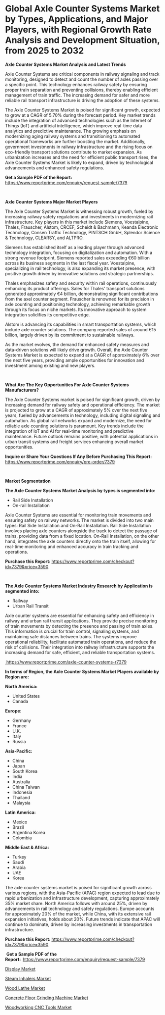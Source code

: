 <p><h1>Global Axle Counter Systems Market by Types, Applications, and Major Players, with Regional Growth Rate Analysis and Development Situation, from 2025 to 2032</h1></p><p><strong>Axle Counter Systems Market Analysis and Latest Trends</strong></p>
<p><p>Axle Counter Systems are critical components in railway signaling and track monitoring, designed to detect and count the number of axles passing over a specific point. This technology enhances railway safety by ensuring proper train separation and preventing collisions, thereby enabling efficient management of train traffic. The increasing demand for safer and more reliable rail transport infrastructure is driving the adoption of these systems.</p><p>The Axle Counter Systems Market is poised for significant growth, expected to grow at a CAGR of 5.70% during the forecast period. Key market trends include the integration of advanced technologies such as the Internet of Things (IoT) and artificial intelligence, which improve real-time data analytics and predictive maintenance. The growing emphasis on modernizing aging railway systems and transitioning to automated operational frameworks are further boosting the market. Additionally, government investments in railway infrastructure and the rising focus on eco-friendly transport solutions contribute to market expansion. As urbanization increases and the need for efficient public transport rises, the Axle Counter Systems Market is likely to expand, driven by technological advancements and enhanced safety regulations.</p></p>
<p><strong>Get a Sample PDF of the Report:&nbsp;</strong> <a href="https://www.reportprime.com/enquiry/request-sample/7379?utm_campaign=1119&utm_medium=2&utm_source=Github&utm_content=ia&utm_term=19032025&utm_id=axle-counter-systems">https://www.reportprime.com/enquiry/request-sample/7379</a></p>
<p>&nbsp;</p>
<p><strong>Axle Counter Systems Major Market Players</strong></p>
<p><p>The Axle Counter Systems Market is witnessing robust growth, fueled by increasing railway safety regulations and investments in modernizing rail infrastructure. Key players in this market include Siemens, Voestalpine, Thales, Frauscher, Alstom, CRCEF, Scheidt & Bachmann, Keanda Electronic Technology, Consen Traffic Technology, PINTSCH GmbH, Splendor Science & Technology, CLEARSY, and ALTPRO.</p><p>Siemens has established itself as a leading player through advanced technology integration, focusing on digitalization and automation. With a strong revenue footprint, Siemens reported sales exceeding €60 billion across its business segments in the last fiscal year. Voestalpine, specializing in rail technology, is also expanding its market presence, with positive growth driven by innovative solutions and strategic partnerships.</p><p>Thales emphasizes safety and security within rail operations, continuously enhancing its product offerings. Sales for Thales' transport solutions generated approximately €4 billion, demonstrating significant contributions from the axel counter segment. Frauscher is renowned for its precision in axle counting and positioning technology, achieving remarkable growth through its focus on niche markets. Its innovative approach to system integration solidifies its competitive edge.</p><p>Alstom is advancing its capabilities in smart transportation systems, which include axle counter solutions. The company reported sales of around €15 billion, largely driven by its commitment to sustainable railways.</p><p>As the market evolves, the demand for enhanced safety measures and data-driven solutions will likely drive growth. Overall, the Axle Counter Systems Market is expected to expand at a CAGR of approximately 6% over the next five years, providing ample opportunities for innovation and investment among existing and new players.</p></p>
<p>&nbsp;</p>
<p><strong>What Are The Key Opportunities For Axle Counter Systems Manufacturers?</strong></p>
<p><p>The Axle Counter Systems market is poised for significant growth, driven by increasing demand for railway safety and operational efficiency. The market is projected to grow at a CAGR of approximately 5% over the next five years, fueled by advancements in technology, including digital signaling and automation. As global rail networks expand and modernize, the need for reliable axle counting solutions is paramount. Key trends include the integration of IoT and AI for real-time monitoring and predictive maintenance. Future outlook remains positive, with potential applications in urban transit systems and freight services enhancing overall market opportunities.</p></p>
<p><strong>Inquire or Share Your Questions If Any Before Purchasing This Report:</strong> <a href="https://www.reportprime.com/enquiry/pre-order/7379?utm_campaign=1119&utm_medium=2&utm_source=Github&utm_content=ia&utm_term=19032025&utm_id=axle-counter-systems">https://www.reportprime.com/enquiry/pre-order/7379</a></p>
<p>&nbsp;</p>
<p><strong>Market Segmentation</strong></p>
<p><strong>The Axle Counter Systems Market Analysis by types is segmented into:</strong></p>
<p><ul><li>Rail Side Installation</li><li>On-rail Installation</li></ul></p>
<p><p>Axle Counter Systems are essential for monitoring train movements and ensuring safety on railway networks. The market is divided into two main types: Rail Side Installation and On-Rail Installation. Rail Side Installation involves placing axle counters alongside the track to detect the passage of trains, providing data from a fixed location. On-Rail Installation, on the other hand, integrates the axle counters directly onto the train itself, allowing for real-time monitoring and enhanced accuracy in train tracking and operations.</p></p>
<p><strong>Purchase this Report:&nbsp;</strong><a href="https://www.reportprime.com/checkout?id=7379&price=3590&utm_campaign=1119&utm_medium=2&utm_source=Github&utm_content=ia&utm_term=19032025&utm_id=axle-counter-systems">https://www.reportprime.com/checkout?id=7379&price=3590</a></p>
<p>&nbsp;</p>
<p><strong>The Axle Counter Systems Market Industry Research by Application is segmented into:</strong></p>
<p><ul><li>Railway</li><li>Urban Rail Transit</li></ul></p>
<p><p>Axle counter systems are essential for enhancing safety and efficiency in railway and urban rail transit applications. They provide precise monitoring of train movements by detecting the presence and passing of train axles. This information is crucial for train control, signaling systems, and maintaining safe distances between trains. The systems improve operational reliability, facilitate automated train operations, and reduce the risk of collisions. Their integration into railway infrastructure supports the increasing demand for safe, efficient, and reliable transportation systems.</p></p>
<p><a href="https://www.reportprime.com/axle-counter-systems-r7379?utm_campaign=1119&utm_medium=2&utm_source=Github&utm_content=ia&utm_term=19032025&utm_id=axle-counter-systems">&nbsp;https://www.reportprime.com/axle-counter-systems-r7379</a></p>
<p><strong>In terms of Region, the Axle Counter Systems Market Players available by Region are:</strong></p>
<p>
    <p> <strong> North America: </strong>
        <ul>
            <li>United States</li>
            <li>Canada</li>
        </ul>
        </p> 
    <p> <strong> Europe: </strong>
        <ul>
            <li>Germany</li>
            <li>France</li>
            <li>U.K.</li>
            <li>Italy</li>
            <li>Russia</li>
        </ul>
        </p> 
    <p> <strong> Asia-Pacific: </strong>
        <ul>
            <li>China</li>
            <li>Japan</li>
            <li>South Korea</li>
            <li>India</li>
            <li>Australia</li>
            <li>China Taiwan</li>
            <li>Indonesia</li>
            <li>Thailand</li>
            <li>Malaysia</li>
        </ul>
        </p> 
    <p> <strong> Latin America: </strong>
        <ul>
            <li>Mexico</li>
            <li>Brazil</li>
            <li>Argentina Korea</li>
            <li>Colombia</li>
        </ul>
        </p> 
    <p> <strong> Middle East & Africa: </strong>
        <ul>
            <li>Turkey</li>
            <li>Saudi</li>
            <li>Arabia</li>
            <li>UAE</li>
            <li>Korea</li>
        </ul>
    </p>
    </p>
<p><p>The axle counter systems market is poised for significant growth across various regions, with the Asia-Pacific (APAC) region expected to lead due to rapid urbanization and infrastructure development, capturing approximately 35% market share. North America follows with around 25%, driven by advancements in rail technology and safety regulations. Europe accounts for approximately 20% of the market, while China, with its extensive rail expansion initiatives, holds about 20%. Future trends indicate that APAC will continue to dominate, driven by increasing investments in transportation infrastructure.</p></p>
<p><strong>Purchase this Report: </strong><a href="https://www.reportprime.com/checkout?id=7379&price=3590&utm_campaign=1119&utm_medium=2&utm_source=Github&utm_content=ia&utm_term=19032025&utm_id=axle-counter-systems">https://www.reportprime.com/checkout?id=7379&price=3590</a></p>
<p>&nbsp;<strong>Get a Sample PDF of the Report:&nbsp;&nbsp;</strong><a href="https://www.reportprime.com/enquiry/request-sample/7379?utm_campaign=1119&utm_medium=2&utm_source=Github&utm_content=ia&utm_term=19032025&utm_id=axle-counter-systems">https://www.reportprime.com/enquiry/request-sample/7379</a></p>
<p><strong></strong></p>
<p><p><a href="https://github.com/plawragarile/Market-Research-Report-List-1/blob/main/display-market.md?utm_campaign=1119&utm_medium=2&utm_source=Github&utm_content=ia&utm_term=19032025&utm_id=axle-counter-systems">Display Market</a></p><p><a href="https://github.com/hamremunazm4/Market-Research-Report-List-1/blob/main/steam-inhalers-market.md?utm_campaign=1119&utm_medium=2&utm_source=Github&utm_content=ia&utm_term=19032025&utm_id=axle-counter-systems">Steam Inhalers Market</a></p><p><a href="https://github.com/kirstejuvet/Market-Research-Report-List-1/blob/main/wood-lathe-market.md?utm_campaign=1119&utm_medium=2&utm_source=Github&utm_content=ia&utm_term=19032025&utm_id=axle-counter-systems">Wood Lathe Market</a></p><p><a href="https://github.com/boccalyver5k/Market-Research-Report-List-1/blob/main/concrete-floor-grinding-machine-market.md?utm_campaign=1119&utm_medium=2&utm_source=Github&utm_content=ia&utm_term=19032025&utm_id=axle-counter-systems">Concrete Floor Grinding Machine Market</a></p><p><a href="https://github.com/jhoonatsev/Market-Research-Report-List-1/blob/main/woodworking-cnc-tools-market.md?utm_campaign=1119&utm_medium=2&utm_source=Github&utm_content=ia&utm_term=19032025&utm_id=axle-counter-systems">Woodworking CNC Tools Market</a></p></p>